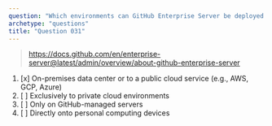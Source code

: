 ```yaml
---
question: "Which environments can GitHub Enterprise Server be deployed to?"
archetype: "questions"
title: "Question 031"
---
```


> https://docs.github.com/en/enterprise-server@latest/admin/overview/about-github-enterprise-server
1. [x] On-premises data center or to a public cloud service (e.g., AWS, GCP, Azure)
1. [ ] Exclusively to private cloud environments
1. [ ] Only on GitHub-managed servers
1. [ ] Directly onto personal computing devices
